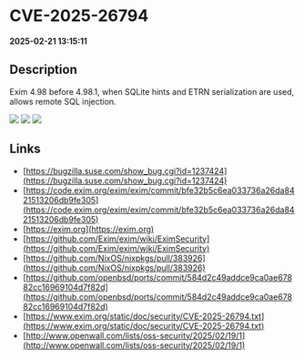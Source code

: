 # CVE-2025-26794

**2025-02-21 13:15:11**

## Description
Exim 4.98 before 4.98.1, when SQLite hints and ETRN serialization are used, allows remote SQL injection.

![](https://img.shields.io/static/v1?label=Score&message=7.5&color=red)
![](https://img.shields.io/static/v1?label=Severity&message=HIGH&color=red)
![](https://img.shields.io/static/v1?label=CWE&message=SQL&color=green)

## Links
- [https://bugzilla.suse.com/show_bug.cgi?id=1237424](https://bugzilla.suse.com/show_bug.cgi?id=1237424)
- [https://code.exim.org/exim/exim/commit/bfe32b5c6ea033736a26da8421513206db9fe305](https://code.exim.org/exim/exim/commit/bfe32b5c6ea033736a26da8421513206db9fe305)
- [https://exim.org](https://exim.org)
- [https://github.com/Exim/exim/wiki/EximSecurity](https://github.com/Exim/exim/wiki/EximSecurity)
- [https://github.com/NixOS/nixpkgs/pull/383926](https://github.com/NixOS/nixpkgs/pull/383926)
- [https://github.com/openbsd/ports/commit/584d2c49addce9ca0ae67882cc16969104d7f82d](https://github.com/openbsd/ports/commit/584d2c49addce9ca0ae67882cc16969104d7f82d)
- [https://www.exim.org/static/doc/security/CVE-2025-26794.txt](https://www.exim.org/static/doc/security/CVE-2025-26794.txt)
- [http://www.openwall.com/lists/oss-security/2025/02/19/1](http://www.openwall.com/lists/oss-security/2025/02/19/1)
